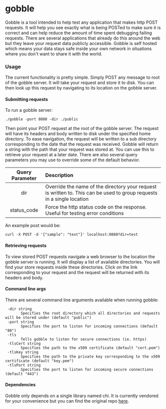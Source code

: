 # gobble
Gobble is a tool intended to help test any application that makes http POST requests. It will help you see exactly what
 is being POSTed to make sure it is correct and can help reduce the amount of time spent debugging failing requests.
 There are several applications that already do this around the web but they leave your request data publicly accessible.
 Gobble is self hosted which means your data stays safe inside your own network in situations where you don't want to
 share it with the world.
 
 
### Usage
The current functionality is pretty simple. Simply POST any message to root of the gobble server. It will take your
 request and store it to disk. You can then look up this request by navigating to its location on the gobble server.
 
#### Submitting requests

 To run a gobble server:
 
 ```
 ./gobble -port 8080 -dir ./public
 ```

 Then point your POST request at the root of the gobble server. The request will have its headers and body written to disk 
 under the specified home directory. To ease navigation, the request will be written to a sub directory corresponding
 to the date that the request was received. Gobble will return a string with the path that your request was stored at.
 You can use this to retrieve your request at a later date. There are also several query parameters you may use to override
 some of the default behavior.
 
 Query Parameter | Description 
 :--------------:|:-----------
 dir             | Override the name of the directory your request is written to. This can be used to group requests in a single location
 status_code     | Force the http status code on the response. Useful for testing error conditions
 
 An example post would be:
 ```
 curl -X POST -d '{"sample": "text"}' localhost:8080?dir=test
 ```
 
#### Retrieving requests
 To view stored POST requests navigate a web browser to the location the gobble server is running. It will display a list
 of available directories. You will find your store requests inside these directories. Click on the link corresponding to
 your request and the request will be returned with its headers and body.
 
 
#### Command line args
There are several command line arguments available when running gobble:

 ```text
  -dir string
    	Specifies the root directory which all directories and requests will be stored under (default "public")
  -port string
    	Specifies the port to listen for incoming connections (default "80")
  -tls
    	Tells gobble to listen for secure connections (ie. https)
  -tlsCert string
    	Specifies the path to the x509 certificate (default "cert.pem")
  -tlsKey string
    	Specifies the path to the private key corresponding to the x509 certificate (default "key.pem")
  -tlsPort string
    	Specifies the port to listen for incoming secure connections (default "443")
```

#### Dependencies
Gobble only depends on a single library named chi. It is currently vendored for your convenience but you can find the 
original repo [here](https://github.com/pressly/chi).
